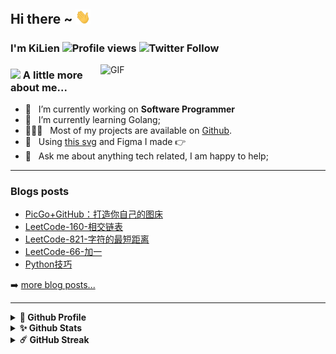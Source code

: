 ## Hi there ~ <img src="https://github.com/KiLien/Pics/blob/main/Hi.gif" width="24px" alt="hi">
### I'm KiLien ![Profile views](https://gpvc.arturio.dev/KiLien) ![Twitter Follow](https://img.shields.io/twitter/follow/Linerzore?style=social)

<img align="right" alt="GIF" src="https://cdn.jsdelivr.net/gh/KiLien/Pics@master/img/Developer activity.gif" width="360px"/>
  
### <img src="https://media.giphy.com/media/VgCDAzcKvsR6OM0uWg/giphy.gif" width="50"> A little more about me...  


- 🔭 &nbsp; I’m currently working on **Software Programmer**
- 🌱 &nbsp; I’m currently learning Golang; 
- 👨🏻‍💻 &nbsp; Most of my projects are available on [Github](https://github.com/iampavangandhi).
- 🎨 &nbsp; Using [this svg](https://storyset.com/illustration/developer-activity/bro/animate) and Figma I made 👉
- 💬 &nbsp; Ask me about anything tech related, I am happy to help;

---

### Blogs posts
<!-- BLOG-POST-LIST:START -->
- [PicGo+GitHub：打造你自己的图床](http://KiLien.github.io/github%E5%9B%BE%E5%BA%8A/)
- [LeetCode-160-相交链表](http://KiLien.github.io/LeetCode-160%E7%9B%B8%E4%BA%A4%E9%93%BE%E8%A1%A8/)
- [LeetCode-821-字符的最短距离](http://KiLien.github.io/LeetCode-821-%E5%AD%97%E7%AC%A6%E7%9A%84%E6%9C%80%E7%9F%AD%E8%B7%9D%E7%A6%BB/)
- [LeetCode-66-加一](http://KiLien.github.io/LeetCode-66-%E5%8A%A0%E4%B8%80/)
- [Python技巧](http://KiLien.github.io/PythonTrick/)
<!-- BLOG-POST-LIST:END -->

➡️ [more blog posts...](https://KiLien.github.io)

---

<details>    
  <br />
  <summary><b>🌟 Github Profile</b></summary>
  <img height="320em" width="450em" src="https://metrics.lecoq.io/KiLien" />
</details>
<details>	
  <br />
  <summary><b>✨ Github Stats</b></summary>
  <img height="180em" align="center" src="https://github-readme-stats.vercel.app/api?username=KiLien&show_icons=true&hide_border=true&&count_private=true&include_all_commits=true" />
  
  <img height="180em" align="center" src="https://github-readme-stats.vercel.app/api/top-langs/?username=KiLien&exclude_repo=KNN-Image-Classification&show_icons=true&hide_border=true&layout=compact&langs_count=8" />
</details>
<details>	
  <br />
  <summary><b>☄️ GitHub Streak</b></summary>
  <img height="180em" src="https://github-readme-streak-stats.herokuapp.com/?user=KiLien" />
</details>
